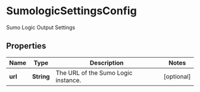 

# SumologicSettingsConfig

Sumo Logic Output Settings

## Properties

| Name | Type | Description | Notes |
|------------ | ------------- | ------------- | -------------|
|**url** | **String** | The URL of the Sumo Logic instance. |  [optional] |



